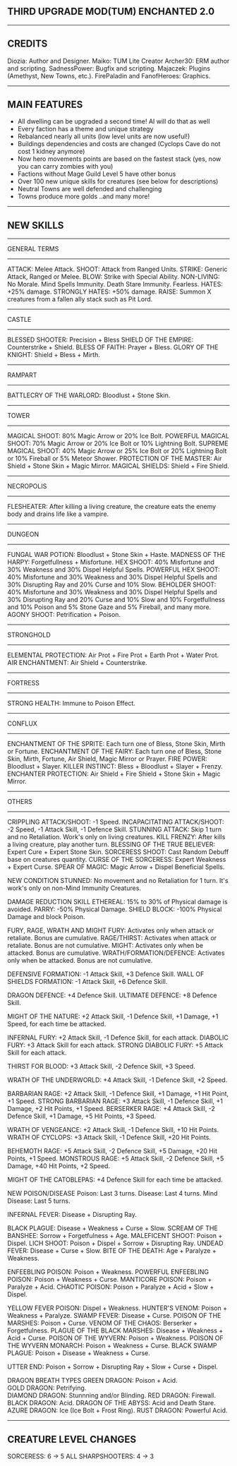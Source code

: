THIRD UPGRADE MOD(TUM) ENCHANTED 2.0
-

-----------------------------------------------------------------------------------------------------------------------
CREDITS
-----------------------------------------------------------------------------------------------------------------------
Diozia: Author and Designer.
Maiko: TUM Lite Creator
Archer30: ERM author and scripting.
SadnessPower: Bugfix and scripting.
Majaczek: Plugins (Amethyst, New Towns, etc.).
FirePaladin and FanofHeroes: Graphics.

-----------------------------------------------------------------------------------------------------------------------
MAIN FEATURES
------------------------------------------------------------------------------------------------------------------------ 
- All dwelling can be upgraded a second time! AI will do that as well
- Every faction has a theme and unique strategy
- Rebalanced nearly all units (low level units are now useful!) 
- Buildings dependencies and costs are changed (Cyclops Cave do not cost 1 kidney anymore)
- Now hero movements points are based on the fastest stack (yes, now you can carry zombies with you)
- Factions without Mage Guild Level 5 have other bonus
- Over 100 new unique skills for creatures (see below for descriptions)
- Neutral Towns are well defended and challenging
- Towns produce more golds
..and many more!


-----------------------------------------------------------------------------------------------------------------------
NEW SKILLS
-----------------------------------------------------------------------------------------------------------------------

*****************************************************************
GENERAL TERMS
*****************************************************************
ATTACK: Melee Attack.
SHOOT: Attack from Ranged Units.
STRIKE: Generic Attack, Ranged or Melee.
BLOW: Strike with Special Ability.
NON-LIVING: No Morale. Mind Spells Immunity. Death Stare Immunity. Fearless.
HATES: +25% damage.
STRONGLY HATES: +50% damage.
RAISE: Summon X creatures from a fallen ally stack such as Pit Lord.



*****************************************************************
CASTLE
*****************************************************************
BLESSED SHOOTER: Precision + Bless
SHIELD OF THE EMPIRE: Counterstrike + Shield.
BLESS OF FAITH: Prayer + Bless.
GLORY OF THE KNIGHT: Shield + Bless + Mirth.

*****************************************************************
RAMPART
*****************************************************************
BATTLECRY OF THE WARLORD: Bloodlust + Stone Skin.

*****************************************************************
TOWER
*****************************************************************
MAGICAL SHOOT: 80% Magic Arrow or 20% Ice Bolt.
POWERFUL MAGICAL SHOOT: 70% Magic Arrow or 20% Ice Bolt or 10% Lightning Bolt.
SUPREME MAGICAL SHOOT: 40% Magic Arrow or 25% Ice Bolt or 20% Lightning Bolt or 10% Fireball or 5% Meteor Shower.
PROTECTION OF THE MASTER: Air Shield + Stone Skin + Magic Mirror.
MAGICAL SHIELDS: Shield + Fire Shield.

*****************************************************************
NECROPOLIS
*****************************************************************
FLESHEATER: After killing a living creature, the creature eats the enemy body and drains life like a vampire.

*****************************************************************
DUNGEON
*****************************************************************
FUNGAL WAR POTION: Bloodlust + Stone Skin + Haste.
MADNESS OF THE HARPY: Forgetfullness + Misfortune.
HEX SHOOT: 40% Misfortune and 30% Weakness and 30% Dispel Helpful Spells.
POWERFUL HEX SHOOT: 40% Misfortune and 30% Weakness and 30% Dispel Helpful Spells and 30% Disrupting Ray and 20% Curse and 10% Slow.
BEHOLDER SHOOT: 40% Misfortune and 30% Weakness and 30% Dispel Helpful Spells and 30% Disrupting Ray and 20% Curse and 10% Slow and 10% Forgetfullness and 10% Poison and 5% Stone Gaze and 5% Fireball, and many more.
AGONY SHOOT: Petrification + Poison.

*****************************************************************
STRONGHOLD
*****************************************************************
ELEMENTAL PROTECTION: Air Prot + Fire Prot + Earth Prot + Water Prot.
AIR ENCHANTMENT: Air Shield + Counterstrike.

*****************************************************************
FORTRESS
*****************************************************************
STRONG HEALTH: Immune to Poison Effect.

*****************************************************************
CONFLUX
*****************************************************************
ENCHANTMENT OF THE SPRITE: Each turn one of Bless, Stone Skin, Mirth or Fortune.
ENCHANTMENT OF THE FAIRY: Each turn one of Bless, Stone Skin, Mirth, Fortune, Air Shield, Magic Mirror or Prayer.
FIRE POWER: Bloodlust + Slayer.
KILLER INSTINCT: Bless + Bloodlust + Slayer + Frenzy.
ENCHANTER PROTECTION: Air Shield + Fire Shield + Stone Skin + Magic Mirror.

*****************************************************************
OTHERS
*****************************************************************
CRIPPLING ATTACK/SHOOT: -1 Speed.
INCAPACITATING ATTACK/SHOOT: -2 Speed, -1 Attack Skill, -1 Defence Skill.
STUNNING ATTACK: Skip 1 turn and no Retaliation. Work's only on living creatures.
KILL FRENZY: After kills a living creature, play another turn.
BLESSING OF THE TRUE BELIEVER: Expert Cure + Expert Stone Skin.
SORCERESS SHOOT: Cast Random Debuff base on creatures quantity.
CURSE OF THE SORCERESS: Expert Weakness + Expert Curse.
SPEAR OF MAGIC: Magic Arrow + Dispel Beneficial Spells.


NEW CONDITION
   STUNNED: No movement and no Retaliation for 1 turn. It's work's only on non-Mind Immunity Creatures.


DAMAGE REDUCTION SKILL
   ETHEREAL: 15% to 30% of Physical damage is avoided.
   PARRY: -50% Physical Damage.
   SHIELD BLOCK: -100% Physical Damage and block Poison.


FURY, RAGE, WRATH AND MIGHT
   FURY: Activates only when attack or retaliate. Bonus are cumulative.
   RAGE/THIRST: Activates when attack or retaliate. Bonus are not cumulative.
   MIGHT: Activates only when be attacked. Bonus are cumulative.
   WRATH/FORMATION/DEFENCE: Activates only when be attacked. Bonus are not cumulative.

   DEFENSIVE FORMATION: -1 Attack Skill, +3 Defence Skill.
   WALL OF SHIELDS FORMATION: -1 Attack Skill, +6 Defence Skill.

   DRAGON DEFENCE: +4 Defence Skill.
   ULTIMATE DEFENCE: +8 Defence Skill.

   MIGHT OF THE NATURE: +2 Attack Skill, -1 Defence Skill, +1 Damage, +1 Speed, for each time be attacked.

   INFERNAL FURY: +2 Attack Skill, -1 Defence Skill, for each attack.
   DIABOLIC FURY: +3 Attack Skill for each attack.
   STRONG DIABOLIC FURY: +5 Attack Skill for each attack.

   THIRST FOR BLOOD: +3 Attack Skill, -2 Defence Skill, +3 Speed.

   WRATH OF THE UNDERWORLD: +4 Attack Skill, -1 Defence Skill, +2 Speed.

   BARBARIAN RAGE: +2 Attack Skill, -1 Defence Skill, +1 Damage, +1 Hit Point, +1 Speed.
   STRONG BARBARIAN RAGE: +3 Attack Skill, -1 Defence Skill, +1 Damage, +2 Hit Points, +1 Speed.
   BERSERKER RAGE: +4 Attack Skill, -2 Defence Skill, +1 Damage, +5 Hit Points, +3 Speed.

   WRATH OF VENGEANCE: +2 Attack Skill, -1 Defence Skill, +10 Hit Points.
   WRATH OF CYCLOPS: +3 Attack Skill, -1 Defence Skill, +20 Hit Points.

   BEHEMOTH RAGE: +5 Attack Skill, -2 Defence Skill, +5 Damage, +20 Hit Points, +1 Speed.
   MONSTROUS RAGE: +5 Attack Skill, -2 Defence Skill, +5 Damage, +40 Hit Points, +2 Speed.

   MIGHT OF THE CATOBLEPAS: +4 Defence Skill for each time be attacked.


NEW POISON/DISEASE
   Poison: Last 3 turns.
   Disease: Last 4 turns.
   Mind Disease: Last 5 turns.

   INFERNAL FEVER: Disease + Disrupting Ray.

   BLACK PLAGUE: Disease + Weakness + Curse + Slow.
   SCREAM OF THE BANSHEE: Sorrow + Forgetfulness + Age.
   MALEFICENT SHOOT: Poison + Dispel.
   LICH SHOOT: Poison + Dispel + Sorrow + Disrupting Ray.
   UNDEAD FEVER: Disease + Curse + Slow.
   BITE OF THE DEATH: Age + Paralyze + Weakness.

   ENFEEBLING POISON: Poison + Weakness.
   POWERFUL ENFEEBLING POISON: Poison + Weakness + Curse.
   MANTICORE POISON: Poison + Paralyze + Acid.
   CHAOTIC POISON: Poison + Paralyze + Acid + Slow + Dispel.

   YELLOW FEVER POISON: Dispel + Weakness.
   HUNTER'S VENOM: Poison + Weakness + Paralyze.
   SWAMP FEVER: Disease + Curse.
   POISON OF THE MARSHES: Poison + Curse.
   VENOM OF THE CHAOS: Berserker + Forgetfulness.
   PLAGUE OF THE BLACK MARSHES: Disease + Weakness + Acid + Curse.
   POISON OF THE WYVERN: Poison + Weakness.
   POISON OF THE WYVERN MONARCH: Poison + Weakness + Curse.
   BLACK SWAMP PLAGUE: Poison + Disease + Weakness + Curse.

   UTTER END: Poison + Sorrow + Disrupting Ray + Slow + Curse + Dispel.


DRAGON BREATH TYPES
   GREEN DRAGON: Poison + Acid.      
   GOLD DRAGON: Petrifying.         
   DIAMOND DRAGON: Stunnning and/or Blinding.
   RED DRAGON: Firewall.
   BLACK DRAGON: Acid.
   DRAGON OF THE ABYSS: Acid and Death Stare.
   AZURE DRAGON: Ice (Ice Bolt + Frost Ring).
   RUST DRAGON: Powerful Acid.


----------------------------------------------------------------------------------------
CREATURE LEVEL CHANGES
----------------------------------------------------------------------------------------
SORCERESS: 6 -> 5
ALL SHARPSHOOTERS: 4 -> 3
